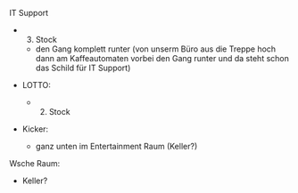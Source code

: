 IT Support
- 3. Stock
	- den Gang komplett runter (von unserm Büro aus die Treppe hoch dann am Kaffeautomaten vorbei den Gang runter und da steht schon das Schild für IT Support)
- LOTTO:
	- 2. Stock 

- Kicker:
	- ganz unten im Entertainment Raum (Keller?)

Wsche Raum:
- Keller?
